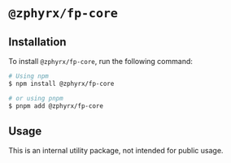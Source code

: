 # `@zphyrx/fp-core`

## Installation

To install `@zphyrx/fp-core`, run the following command:

```sh
# Using npm
$ npm install @zphyrx/fp-core

# or using pnpm
$ pnpm add @zphyrx/fp-core
```

## Usage

This is an internal utility package, not intended for public usage.
